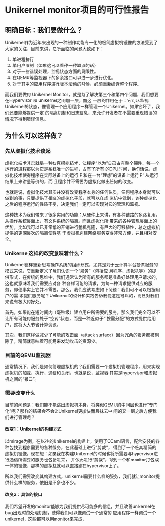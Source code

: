 # Unikernel monitor项目的可行性报告

## 明确目标：我们要做什么？

Unikernel作为近年来出现的一种制作功能专一化的极简虚拟机镜像的方法受到了大家的关注，目前来讲，它所面临的问题大致如下：

1. 单进程执行
2. 单用户限制（如果这可以看作一种缺点的话）
3. 对于一些错误处理，监视状态方面的局限性。
4. 在QEMU等监视器下的多余接口可以进一步进行优化。
5. 对于其中的应用程序进行版本滚动的时候，必须重新编译整个程序。

而我们要做的 Unikernel Monitor，就是为了解决第三个和第四个问题。我们想要在Hypervisor 和 unikernel之间加一层，而这
一层的作用在于：它可以监视Unikernel的状态，像管理一个应用程序一样管理一个Unikernel。如果它坏了，我们还要能够提供一定
的隔离机制和日志信息，来允许开发者在不需要重现错误的情况下得到错误信息。

## 为什么可以这样做？

### 先从虚拟化技术谈起

虚拟化技术其实就是一种仿真模拟技术，让程序“以为”自己占有整个硬件，每一个运行的进程都以为它是系统唯一的进程，占有了所有
的CPU时间，换句话说，虚拟化技术使得程序在实际设备上的运行 P 和在一台“理想”的设备上运行 P' 从运行结果上来讲是等价的，而
且程序并不需要为虚拟化做出任何的改变。

也就是说，虚拟化技术其实并没有改变程序本身的任何性质，任何程序本身就可以做到的事，只要提供了相应的虚拟化手段，就可以在虚
拟机中做到，这种虚拟化之后的程序运行的性质不变，决定我们一定可以实现对它的管理和监视。

这种技术为我们带来了很多实用的功能：从硬件上来讲，有各种链路的多路复用，从操作系统层面上，有文件系统的隔离。而且虚拟化所
带来的各种管理层面上的优势，比如我可以已非常低的开销进行整机克隆，有巨大的可移植性，总之虚拟机提供的更深层次的隔离使得基
于虚拟机创建网络服务变得非常方便，并且相对安全。

### Unikernel这样的改变意味着什么？

Unikernel这样重新思考操作系统的组织形式，尤其是对于云计算平台提供服务的模式来说，它重新定义了我们认识一个“服务”（包括应
用程序，虚拟机等）的提供形式，在传统的思维中，我们通常认为所有的服务都是准备好处理用户请求的，这也就意味着我们需要应对各
种各样可能的请求，为每一种请求提供对应的服务，即便事实上它并不需要。那么，我们应该考虑如下问题：我们可不可以根据用户的需
求提供服务呢？Unikernel的设计和实践告诉我们这是可以的，而且对我们来说有极大的好处。

首先，如果能在短时间内（毫秒级）建立用户所需要的服务，那么我们完全可以不让所有可能的服务处于“空转”状态，而是一种近似于“
按需分配”的方式提供给用户，这将大大节省计算资源。

其次，我们这样做减少了可能的攻击面（attack surface）因为冗余的服务都被剔除了，精简就意味着可能用来发动攻击的资源少。

### 目前的QEMU监视器

通常情况下，我们是如何管理虚拟机的？我们需要一个虚拟机管理程序，用来实现虚拟机的加载，执行，通信和关闭，也就是说，监视器
其实是hypervisor和虚拟机之间的“接口”。

### 需要改变什么

目前的问题是：我们能不能跳出虚拟机本身，将类似QEMU的中间层也进行“专门化”呢？那样的结果会不会让Unikernel更加快而且抹去中
间的又一层之后方便我们进行管理呢？

#### 改变1：Unikernel的构建方式

以mirage为例，在以往的Unikernel的构建上，使用了OCaml语言，配合安装的各种包找到程序需要的各种服务，在此基础上进行“剪裁”，
得到了一个极其精简的虚拟机镜像。现在想：如果我在构建Unikernel的时候也将所需要与hypervisor进行通信所需要的服务也包括进来，
并依此进行“剪裁”，得到一个和monitor打包成一体的镜像，那样的虚拟机就可以直接跑在hypervisor上了。

所以我们需要改变其构建方式，unikernel需要什么样的服务，我们就让monitor提供什么样的服务，依旧是不多也不少。

#### 改变2：具体的接口

我们希望开发的monitor能够为我们提供尽可能多的信息，并且改善unikernel在bug出现时的处理机制，使得我们可以像调试一个通常的
应用程序一样调试一个unikernel，这些都可以用monitor来完成，